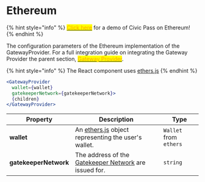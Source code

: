 # Ethereum

{% hint style="info" %}
[<mark style="color:orange;">Click here</mark>](https://demopass.civic.com/#ethereum) for a demo of Civic Pass on Ethereum!&#x20;
{% endhint %}

The configuration parameters of the Ethereum implementation of the GatewayProvider. For a full integration guide on integrating the Gateway Provider the parent section, [<mark style="color:orange;">Gateway Provider</mark>](../).

{% hint style="info" %}
The React component uses [ethers.js](https://www.npmjs.com/package/ethers)
{% endhint %}

```jsx
<GatewayProvider
  wallet={wallet}
  gatekeeperNetwork={gatekeeperNetwork}>
  {children}
</GatewayProvider>
```

| **Property**          | **Description**                                                                             | **Type**               |
| --------------------- | ------------------------------------------------------------------------------------------- | ---------------------- |
| **wallet**            | An [ethers.js](https://www.npmjs.com/package/ethers) object representing the user's wallet. | `Wallet` from `ethers` |
| **gatekeeperNetwork** | The address of the [Gatekeeper Network](../../../selecting-a-pass.md) are issued for.       | `string`               |

